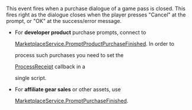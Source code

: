 This event fires when a purchase dialogue of a game pass is closed. This fires right as the dialogue closes when the player presses "Cancel" at the prompt, or "OK" at the success/error message.

 - For **developer product** purchase prompts, connect to

   [MarketplaceService.PromptProductPurchaseFinished](https://developer.roblox.com/api-reference/event/MarketplaceService/PromptProductPurchaseFinished). In order to

   process such purchases you need to set the

   [ProcessReceipt](https://developer.roblox.com/api-reference/callback/MarketplaceService/ProcessReceipt) callback in a

   single script.

 - For **affiliate gear sales** or other assets, use

   [MarketplaceService.PromptPurchaseFinished](https://developer.roblox.com/api-reference/event/MarketplaceService/PromptPurchaseFinished).